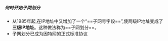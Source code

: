 ##### 何时开始子网划分
- 从1985年起,在IP地址中又增加了一个“==子网号字段==”,使两级IP地址变成了**三级IP地址**。这种做法称为==子网划分==。
- 子网划分已成为因特网的正式标准协议